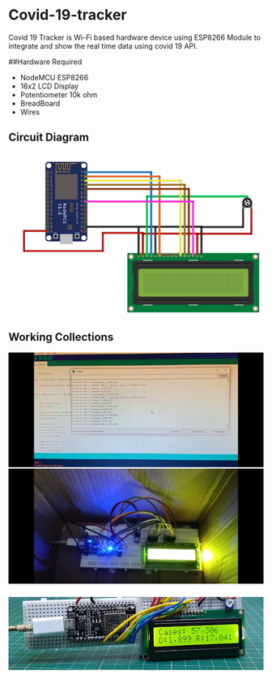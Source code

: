 # Covid-19-tracker
Covid 19 Tracker is Wi-Fi based hardware device using ESP8266 Module to integrate and show the real time data using covid 19 API. 

##Hardware Required

- NodeMCU ESP8266
- 16x2 LCD Display
- Potentiometer 10k ohm
- BreadBoard
- Wires

## Circuit Diagram
![Circuit Diagram](https://github.com/TauqeerAhmad5201/Covid-19-tracker/blob/main/ckt-diagram.png?raw=true)

## Working Collections 

![collecting data](https://github.com/TauqeerAhmad5201/Covid-19-tracker/blob/main/images/Working1.jpg?raw=true)
![Some_highlights](https://github.com/TauqeerAhmad5201/Covid-19-tracker/blob/main/images/Working2.jpg?raw=true)
![Output](https://github.com/TauqeerAhmad5201/Covid-19-tracker/blob/main/images/working3.png?raw=true)
